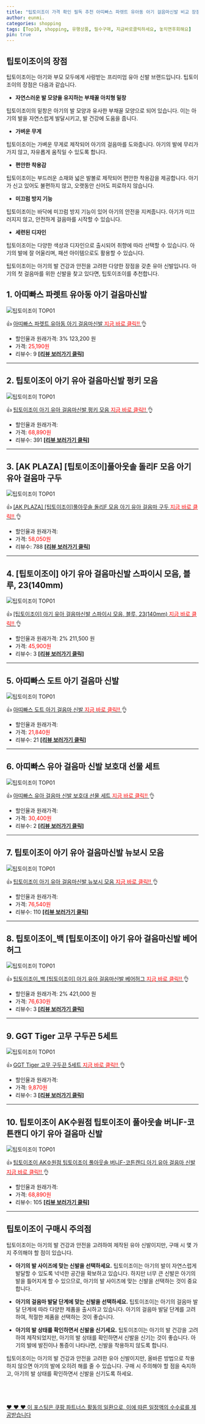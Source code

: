 ```yaml
---
title: "팁토이조이 가격 확인 필독 추천 아띠빠스 파렛트 유아동 아기 걸음마신발 비교 장점 구매가이드"
author: eunmi.
categories: shopping
tags: [Top10, shopping, 유행상품, 필수구매, 지금바로클릭하세요, 놓치면후회해요]
pin: true
---
```

**<h2>팁토이조이의 장점</h2>**

팁토이조이는 아기와 부모 모두에게 사랑받는 프리미엄 유아 신발 브랜드입니다. 팁토이조이의 장점은 다음과 같습니다.

* **자연스러운 발 모양을 유지하는 부채꼴 아치형 밑창**

팁토이조이의 밑창은 아기의 발 모양과 유사한 부채꼴 모양으로 되어 있습니다. 이는 아기의 발을 자연스럽게 발달시키고, 발 건강에 도움을 줍니다.

* **가벼운 무게**

팁토이조이는 가벼운 무게로 제작되어 아기의 걸음마를 도와줍니다. 아기의 발에 무리가 가지 않고, 자유롭게 움직일 수 있도록 합니다.

* **편안한 착용감**

팁토이조이는 부드러운 소재와 넓은 발볼로 제작되어 편안한 착용감을 제공합니다. 아기가 신고 있어도 불편하지 않고, 오랫동안 신어도 피로하지 않습니다.

* **미끄럼 방지 기능**

팁토이조이는 바닥에 미끄럼 방지 기능이 있어 아기의 안전을 지켜줍니다. 아기가 미끄러지지 않고, 안전하게 걸음마를 시작할 수 있습니다.

* **세련된 디자인**

팁토이조이는 다양한 색상과 디자인으로 출시되어 취향에 따라 선택할 수 있습니다. 아기의 발에 잘 어울리며, 패션 아이템으로도 활용할 수 있습니다.

팁토이조이는 아기의 발 건강과 안전을 고려한 다양한 장점을 갖춘 유아 신발입니다. 아기의 첫 걸음마를 위한 신발을 찾고 있다면, 팁토이조이를 추천합니다.

   

## 1. 아띠빠스 파렛트 유아동 아기 걸음마신발

![팁토이조이 TOP01](https://thumbnail9.coupangcdn.com/thumbnails/remote/230x230ex/image/vendor_inventory/096b/517a9b3254b04ec54a2bc1ce20f07dff775f923baaf0b73044254f1aefec.jpg)


👍 [아띠빠스 파렛트 유아동 아기 걸음마신발 <font color=red> 지금 바로 클릭!! </font> ](https://link.coupang.com/re/AFFSDP?lptag=AF3617701&subid=GithubCoopas&pageKey=6221359398&traceid=V0-153&itemId=12452969071&vendorItemId=79722042495) 👌 


- 할인율과 원래가격: 3%  123,200   원
- 가격: <span style='color:red'>25,190원</span>
- 리뷰수: 9  [**[리뷰 보러가기 클릭]**](https://link.coupang.com/re/AFFSDP?lptag=AF3617701&subid=GithubCoopas&pageKey=6221359398&traceid=V0-153&itemId=12452969071&vendorItemId=79722042495)

---


   

## 2. 팁토이조이 아기 유아 걸음마신발 펑키 모음

![팁토이조이 TOP01](https://thumbnail6.coupangcdn.com/thumbnails/remote/230x230ex/image/vendor_inventory/12e0/ec23e16c6323eadb25bdb083d1fb4da6add40d0adae6b60c8e30c2757277.jpg)


👍 [팁토이조이 아기 유아 걸음마신발 펑키 모음 <font color=red> 지금 바로 클릭!! </font> ](https://link.coupang.com/re/AFFSDP?lptag=AF3617701&subid=GithubCoopas&pageKey=7149608764&traceid=V0-153&itemId=17972095997&vendorItemId=85129792672) 👌 


- 할인율과 원래가격: 
- 가격: <span style='color:red'>68,890원</span>
- 리뷰수: 391  [**[리뷰 보러가기 클릭]**](https://link.coupang.com/re/AFFSDP?lptag=AF3617701&subid=GithubCoopas&pageKey=7149608764&traceid=V0-153&itemId=17972095997&vendorItemId=85129792672)

---


   

## 3. [AK PLAZA] [팁토이조이]풀아웃솔 돌리F 모음 아기 유아 걸음마 구두

![팁토이조이 TOP01](https://thumbnail8.coupangcdn.com/thumbnails/remote/230x230ex/image/vendor_inventory/7f89/ae2be2a3a889b7ac4c0f5c2a76ce2dab68a884b59460799093028b22e56a.jpg)


👍 [[AK PLAZA] [팁토이조이]풀아웃솔 돌리F 모음 아기 유아 걸음마 구두 <font color=red> 지금 바로 클릭!! </font> ](https://link.coupang.com/re/AFFSDP?lptag=AF3617701&subid=GithubCoopas&pageKey=1951734174&traceid=V0-153&itemId=3315362742&vendorItemId=73870711523) 👌 


- 할인율과 원래가격: 
- 가격: <span style='color:red'>58,050원</span>
- 리뷰수: 788  [**[리뷰 보러가기 클릭]**](https://link.coupang.com/re/AFFSDP?lptag=AF3617701&subid=GithubCoopas&pageKey=1951734174&traceid=V0-153&itemId=3315362742&vendorItemId=73870711523)

---


   

## 4. [팁토이조이] 아기 유아 걸음마신발 스파이시 모음, 블루, 23(140mm)

![팁토이조이 TOP01](https://thumbnail10.coupangcdn.com/thumbnails/remote/230x230ex/image/vendor_inventory/02ea/a283be85e5c80b5f18bcfee3956b310ae84883042833cc8b92cd245d1974.jpg)


👍 [[팁토이조이] 아기 유아 걸음마신발 스파이시 모음, 블루, 23(140mm) <font color=red> 지금 바로 클릭!! </font> ](https://link.coupang.com/re/AFFSDP?lptag=AF3617701&subid=GithubCoopas&pageKey=7174247816&traceid=V0-153&itemId=18081042384&vendorItemId=85233954000) 👌 


- 할인율과 원래가격: 2%  211,500   원
- 가격: <span style='color:red'>45,900원</span>
- 리뷰수: 3  [**[리뷰 보러가기 클릭]**](https://link.coupang.com/re/AFFSDP?lptag=AF3617701&subid=GithubCoopas&pageKey=7174247816&traceid=V0-153&itemId=18081042384&vendorItemId=85233954000)

---


   

## 5. 아띠빠스 도트 아기 걸음마 신발

![팁토이조이 TOP01](https://thumbnail10.coupangcdn.com/thumbnails/remote/230x230ex/image/vendor_inventory/664c/ceed955f3d3d953a4762a0b21c24c9c99534d90fe9f5e816b638bdd32f53.jpg)


👍 [아띠빠스 도트 아기 걸음마 신발 <font color=red> 지금 바로 클릭!! </font> ](https://link.coupang.com/re/AFFSDP?lptag=AF3617701&subid=GithubCoopas&pageKey=6446008407&traceid=V0-153&itemId=13973220125&vendorItemId=81222118756) 👌 


- 할인율과 원래가격: 
- 가격: <span style='color:red'>21,840원</span>
- 리뷰수: 21  [**[리뷰 보러가기 클릭]**](https://link.coupang.com/re/AFFSDP?lptag=AF3617701&subid=GithubCoopas&pageKey=6446008407&traceid=V0-153&itemId=13973220125&vendorItemId=81222118756)

---


   

## 6. 아띠빠스 유아 걸음마 신발 보호대 선물 세트

![팁토이조이 TOP01](https://thumbnail7.coupangcdn.com/thumbnails/remote/230x230ex/image/vendor_inventory/f452/583ad28f6eabc6fdde7b790418d78f8cac788c166cf9e834d49a39564170.jpg)


👍 [아띠빠스 유아 걸음마 신발 보호대 선물 세트 <font color=red> 지금 바로 클릭!! </font> ](https://link.coupang.com/re/AFFSDP?lptag=AF3617701&subid=GithubCoopas&pageKey=6569761156&traceid=V0-153&itemId=14743401869&vendorItemId=82027582390) 👌 


- 할인율과 원래가격: 
- 가격: <span style='color:red'>30,400원</span>
- 리뷰수: 2  [**[리뷰 보러가기 클릭]**](https://link.coupang.com/re/AFFSDP?lptag=AF3617701&subid=GithubCoopas&pageKey=6569761156&traceid=V0-153&itemId=14743401869&vendorItemId=82027582390)

---


   

## 7. 팁토이조이 아기 유아 걸음마신발 뉴보시 모음

![팁토이조이 TOP01](https://thumbnail7.coupangcdn.com/thumbnails/remote/230x230ex/image/vendor_inventory/8038/d0bd680a70c1b8e7a1282dcb66306f087abf5886fdfd02fbeafc5ff1a9f9.jpg)


👍 [팁토이조이 아기 유아 걸음마신발 뉴보시 모음 <font color=red> 지금 바로 클릭!! </font> ](https://link.coupang.com/re/AFFSDP?lptag=AF3617701&subid=GithubCoopas&pageKey=7149614601&traceid=V0-153&itemId=17972111919&vendorItemId=85129791930) 👌 


- 할인율과 원래가격: 
- 가격: <span style='color:red'>76,540원</span>
- 리뷰수: 110  [**[리뷰 보러가기 클릭]**](https://link.coupang.com/re/AFFSDP?lptag=AF3617701&subid=GithubCoopas&pageKey=7149614601&traceid=V0-153&itemId=17972111919&vendorItemId=85129791930)

---


   

## 8. 팁토이조이_백 [팁토이조이] 아기 유아 걸음마신발 베어허그

![팁토이조이 TOP01](https://thumbnail8.coupangcdn.com/thumbnails/remote/230x230ex/image/vendor_inventory/9000/fa5498ce58a55d19ef79fc3eb6eed0383ad384f3c467381be5ee9dbfbca5.jpg)


👍 [팁토이조이_백 [팁토이조이] 아기 유아 걸음마신발 베어허그 <font color=red> 지금 바로 클릭!! </font> ](https://link.coupang.com/re/AFFSDP?lptag=AF3617701&subid=GithubCoopas&pageKey=6779518737&traceid=V0-153&itemId=15938165954&vendorItemId=83144964979) 👌 


- 할인율과 원래가격: 2%  421,000   원
- 가격: <span style='color:red'>76,630원</span>
- 리뷰수: 3  [**[리뷰 보러가기 클릭]**](https://link.coupang.com/re/AFFSDP?lptag=AF3617701&subid=GithubCoopas&pageKey=6779518737&traceid=V0-153&itemId=15938165954&vendorItemId=83144964979)

---


   

## 9. GGT Tiger 고무 구두끈 5세트

![팁토이조이 TOP01](https://thumbnail6.coupangcdn.com/thumbnails/remote/230x230ex/image/vendor_inventory/390f/cb3e99a73e54fc680c822e42039b6473721fa1f1e7c69148270a5ac41b3c.png)


👍 [GGT Tiger 고무 구두끈 5세트 <font color=red> 지금 바로 클릭!! </font> ](https://link.coupang.com/re/AFFSDP?lptag=AF3617701&subid=GithubCoopas&pageKey=7342497496&traceid=V0-153&itemId=18875461593&vendorItemId=86004072547) 👌 


- 할인율과 원래가격: 
- 가격: <span style='color:red'>9,870원</span>
- 리뷰수: 3  [**[리뷰 보러가기 클릭]**](https://link.coupang.com/re/AFFSDP?lptag=AF3617701&subid=GithubCoopas&pageKey=7342497496&traceid=V0-153&itemId=18875461593&vendorItemId=86004072547)

---


   

## 10. 팁토이조이 AK수원점 팁토이조이 풀아웃솔 버니F-코튼캔디 아기 유아 걸음마 신발

![팁토이조이 TOP01](https://thumbnail7.coupangcdn.com/thumbnails/remote/230x230ex/image/vendor_inventory/2416/47618f4676e7a9614a667aa851eee06ffe4d956260496d0099729fabd9f7.jpg)


👍 [팁토이조이 AK수원점 팁토이조이 풀아웃솔 버니F-코튼캔디 아기 유아 걸음마 신발 <font color=red> 지금 바로 클릭!! </font> ](https://link.coupang.com/re/AFFSDP?lptag=AF3617701&subid=GithubCoopas&pageKey=4847918062&traceid=V0-153&itemId=6272445936&vendorItemId=73870478514) 👌 


- 할인율과 원래가격: 
- 가격: <span style='color:red'>68,890원</span>
- 리뷰수: 105  [**[리뷰 보러가기 클릭]**](https://link.coupang.com/re/AFFSDP?lptag=AF3617701&subid=GithubCoopas&pageKey=4847918062&traceid=V0-153&itemId=6272445936&vendorItemId=73870478514)

---
**<h2>팁토이조이 구매시 주의점</h2>**

팁토이조이는 아기의 발 건강과 안전을 고려하여 제작된 유아 신발이지만, 구매 시 몇 가지 주의해야 할 점이 있습니다.

* **아기의 발 사이즈에 맞는 신발을 선택하세요.** 팁토이조이는 아기의 발이 자연스럽게 발달할 수 있도록 넉넉한 공간을 확보하고 있습니다. 하지만 너무 큰 신발은 아기의 발을 틀어지게 할 수 있으므로, 아기의 발 사이즈에 맞는 신발을 선택하는 것이 중요합니다.

* **아기의 걸음마 발달 단계에 맞는 신발을 선택하세요.** 팁토이조이는 아기의 걸음마 발달 단계에 따라 다양한 제품을 출시하고 있습니다. 아기의 걸음마 발달 단계를 고려하여, 적절한 제품을 선택하는 것이 좋습니다.

* **아기의 발 상태를 확인하면서 신발을 신기세요.** 팁토이조이는 아기의 발 건강을 고려하여 제작되었지만, 아기의 발 상태를 확인하면서 신발을 신기는 것이 좋습니다. 아기의 발에 발진이나 통증이 나타나면, 신발을 착용하지 않도록 합니다.

팁토이조이는 아기의 발 건강과 안전을 고려한 유아 신발이지만, 올바른 방법으로 착용하지 않으면 아기의 발에 오히려 해를 줄 수 있습니다. 구매 시 주의해야 할 점을 숙지하고, 아기의 발 상태를 확인하면서 신발을 신기도록 하세요.<br><br><br><br><br> [ ❤ ❤ ❤ 이 포스팅은 쿠팡 파트너스 활동의 일환으로, 이에 따른 일정액의 수수료를 제공받습니다](https://link.coupang.com/a/bcEFyh)